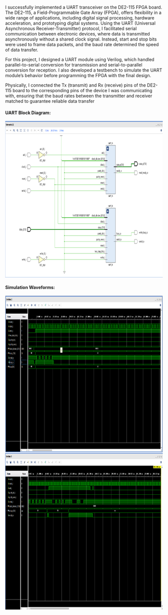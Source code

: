 
I successfully implemented a UART transceiver on the DE2-115 FPGA board. The DE2-115, a Field-Programmable Gate Array (FPGA), offers flexibility in a wide range of applications, including digital signal processing, hardware acceleration, and prototyping digital systems. Using the UART (Universal Asynchronous Receiver-Transmitter) protocol, I facilitated serial communication between electronic devices, where data is transmitted asynchronously without a shared clock signal. Instead, start and stop bits were used to frame data packets, and the baud rate determined the speed of data transfer.

For this project, I designed a UART module using Verilog, which handled parallel-to-serial conversion for transmission and serial-to-parallel conversion for reception. I also developed a testbench to simulate the UART module’s behavior before programming the FPGA with the final design.

Physically, I connected the Tx (transmit) and Rx (receive) pins of the DE2-115 board to the corresponding pins of the device I was communicating with, ensuring that the baud rates between the transmitter and receiver matched to guarantee reliable data transfer

#### UART Block Diagram:
<img src="https://github.com/Erandee-Jayathilaka/UART_Implementation---Verilog/blob/main/UART/simulation_results/Transceiver_Schematic.png" alt="Transmitter simulation" width="1000" height="500">

#### Simulation Waveforms:
<img src="https://github.com/Erandee-Jayathilaka/UART_Implementation---Verilog/blob/main/UART/simulation_results/tx.png" alt="Transmitter simulation" width="1000" height="500">
<img src="https://github.com/Erandee-Jayathilaka/UART_Implementation---Verilog/blob/main/UART/simulation_results/Rx.png" alt="Transmitter simulation" width="1000" height="500">
